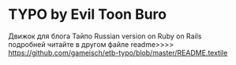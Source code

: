 TYPO by Evil Toon Buro
======================

Движок для блога Тайпо Russian version on Ruby on Rails <br />
подробней читайте в другом файле readme>>>><br />
https://github.com/gameisch/etb-typo/blob/master/README.textile
